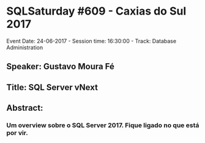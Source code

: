 # SQLSaturday #609 - Caxias do Sul 2017
Event Date: 24-06-2017 - Session time: 16:30:00 - Track: Database Administration
## Speaker: Gustavo Moura Fé
## Title: SQL Server vNext
## Abstract:
### Um overview sobre o SQL Server 2017. Fique ligado no que está por vir.
